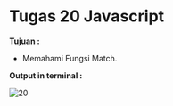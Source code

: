 # Tugas 20 Javascript

<b>Tujuan : </b>
<ul>
  <li>Memahami Fungsi Match.</li>
</ul>

<b>Output in terminal : </b>

![20](https://user-images.githubusercontent.com/92837751/184463195-c8fdf8af-24f8-4be0-9db9-34e4d0c823d4.jpg)
